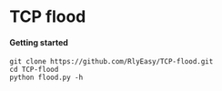 # TCP flood 

#### Getting started
```shell script
git clone https://github.com/RlyEasy/TCP-flood.git
cd TCP-flood
python flood.py -h
```

